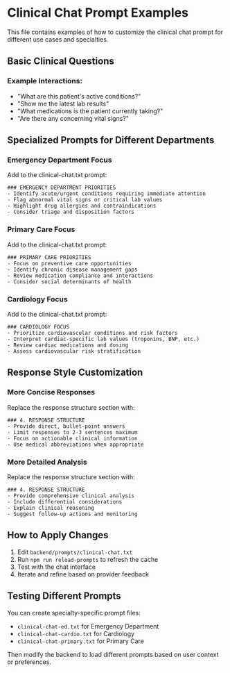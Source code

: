 # Clinical Chat Prompt Examples

This file contains examples of how to customize the clinical chat prompt for different use cases and specialties.

## Basic Clinical Questions

### Example Interactions:

- "What are this patient's active conditions?"
- "Show me the latest lab results"
- "What medications is the patient currently taking?"
- "Are there any concerning vital signs?"

## Specialized Prompts for Different Departments

### Emergency Department Focus

Add to the clinical-chat.txt prompt:

```
### EMERGENCY DEPARTMENT PRIORITIES
- Identify acute/urgent conditions requiring immediate attention
- Flag abnormal vital signs or critical lab values
- Highlight drug allergies and contraindications
- Consider triage and disposition factors
```

### Primary Care Focus

Add to the clinical-chat.txt prompt:

```
### PRIMARY CARE PRIORITIES
- Focus on preventive care opportunities
- Identify chronic disease management gaps
- Review medication compliance and interactions
- Consider social determinants of health
```

### Cardiology Focus

Add to the clinical-chat.txt prompt:

```
### CARDIOLOGY FOCUS
- Prioritize cardiovascular conditions and risk factors
- Interpret cardiac-specific lab values (troponins, BNP, etc.)
- Review cardiac medications and dosing
- Assess cardiovascular risk stratification
```

## Response Style Customization

### More Concise Responses

Replace the response structure section with:

```
### 4. RESPONSE STRUCTURE
- Provide direct, bullet-point answers
- Limit responses to 2-3 sentences maximum
- Focus on actionable clinical information
- Use medical abbreviations when appropriate
```

### More Detailed Analysis

Replace the response structure section with:

```
### 4. RESPONSE STRUCTURE
- Provide comprehensive clinical analysis
- Include differential considerations
- Explain clinical reasoning
- Suggest follow-up actions and monitoring
```

## How to Apply Changes

1. Edit `backend/prompts/clinical-chat.txt`
2. Run `npm run reload-prompts` to refresh the cache
3. Test with the chat interface
4. Iterate and refine based on provider feedback

## Testing Different Prompts

You can create specialty-specific prompt files:

- `clinical-chat-ed.txt` for Emergency Department
- `clinical-chat-cardio.txt` for Cardiology
- `clinical-chat-primary.txt` for Primary Care

Then modify the backend to load different prompts based on user context or preferences.
